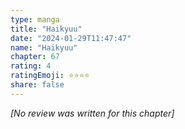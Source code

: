 ```yaml
---
type: manga
title: "Haikyuu"
date: "2024-01-29T11:47:47"
name: "Haikyuu"
chapter: 67
rating: 4
ratingEmoji: ⭐️⭐️⭐️⭐️
share: false
---
```


_[No review was written for this chapter]_
